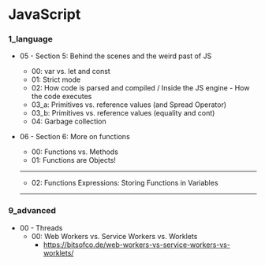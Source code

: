 # JavaScript

### 1_language
* 05 - Section 5: Behind the scenes and the weird past of JS
    * 00: var vs. let and const
    * 01: Strict mode
    * 02: How code is parsed and compiled / Inside the JS engine - How the code executes
    * 03_a: Primitives vs. reference values (and Spread Operator)
    * 03_b: Primitives vs. reference values (equality and cont)
    * 04: Garbage collection

* 06 - Section 6: More on functions
    * 00: Functions vs. Methods 
    * 01: Functions are Objects!

    *********************************
    * 02: Functions Expressions: Storing Functions in Variables
    *********************************

### 9_advanced
* 00 - Threads
    * 00: Web Workers vs. Service Workers vs. Worklets
        * https://bitsofco.de/web-workers-vs-service-workers-vs-worklets/